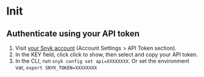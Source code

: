 # Init

## Authenticate using your API token

1. Visit [your Snyk account](https://app.snyk.io/account) (Account Settings > API Token section).
2. In the KEY field, click click to show, then select and copy your API token.
3. In the CLI, run `snyk config set api=XXXXXXXX`. Or set the environment var, `export SNYK_TOKEN=XXXXXXXX`
